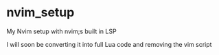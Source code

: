 # nvim_setup
My Nvim setup with nvim;s built in LSP

I will soon be converting it into full Lua code and removing the vim script
